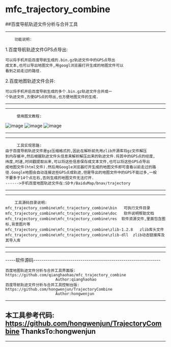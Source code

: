 # mfc_trajectory_combine
##百度导航轨迹文件分析与合并工具
***
        功能说明:
1.百度导航轨迹文件GPS点导出:

    可以将手机开启百度导航生成的.bin.gz轨迹文件中的GPS点导出
    成文本,也可以导出地图文件,用googl浏览器打开生成的地图文件可以
    看到之前走过的路径.

2.百度地图轨迹文件合并:

    可以将手机开启百度导航生成的多个.bin.gz轨迹文件合并成一
    个轨迹文件,方便GPS点的导出,也方便地图文件的生成.
***
***
         使用图文教程:

![image](https://github.com/qianghaohao/mfc_trajectory_combine/raw/master/img/export_demo.png)
![image](https://github.com/qianghaohao/mfc_trajectory_combine/raw/master/img/trajectory_combine_demo.png)
![image](https://github.com/qianghaohao/mfc_trajectory_combine/raw/master/img/about_tool.png)
***
***
         工具实现思路:
    由于百度导航轨迹文件是gz压缩格式的,因此在解析前先用zlib开源库将gz文件解压
    到内存缓冲,然后根据轨迹文件头信息来解析解压出来的轨迹文件.将其中的GPS点的经度,
    纬度,时速,时间戳提取出来,可以将这些信息保存成文本文件,也可以将这些GPS点导出
    成地图文件(html文件).然后用Google浏览器打开生成的地图文件即可查看以前走过的路
    径.Google地图会自动连接这些GPS点成轨迹,但是导出的地图文件中的GPS不能过多,一般
    不要多于14个点左右,否则生成的地图文件无法打开.
    ------>手机百度地图轨迹文件在:SD卡/BaiduMap/bnav/trajectory

***
***
        工具源码目录说明:
    mfc_trajectory_combine\mfc_trajectory_combine\bin   可执行文件目录
    mfc_trajectory_combine\mfc_trajectory_combine\doc   软件说明帮助文档
    mfc_trajectory_combine\mfc_trajectory_combine\res  软件资源文件,里面包含图标,背景图片等
    mfc_trajectory_combine\mfc_trajectory_combine\zlib-1.2.8   zlib库头文件
    mfc_trajectory_combine\mfc_trajectory_combine\zlib-dll  zlib动态链接库及其导入库
***
***
-----软件源码--------------------------------------------------------------

    百度地图轨迹文件分析与合并工具界面版:
    https://github.com/qianghaohao/mfc_trajectory_combine
                          Author:qianghaohao
    百度导航轨迹文件分析与合并工具控制台版:
    https://github.com/hongwenjun/TrajectoryCombine
                          Author:hongwenjun
                          
---------------------------------------------------------------------------
本工具参考代码:
     https://github.com/hongwenjun/TrajectoryCombine
                           ThanksTo:hongwenjun
---------------------------------------------------------------------------
***
